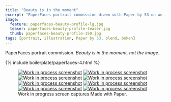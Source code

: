 ```yaml
---
title: "Beauty is in the moment"
excerpt: "PaperFaces portrait commission drawn with Paper by 53 on an iPad."
image: 
  feature: paperfaces-beauty-profile-lg.jpg
  teaser: paperfaces-beauty-profile-teaser.jpg
  thumb: paperfaces-beauty-profile-150.jpg
tags: [portrait, illustration, Paper by 53, blend, bokeh]
---
```


PaperFaces portrait commission. *Beauty is in the moment, not the image.*

{% include boilerplate/paperfaces-4.html %}

<figure class="third">
  <a href="{{ site.url }}/images/paperfaces-beauty-profile-process-1-lg.jpg"><img src="{{ site.url }}/images/paperfaces-beauty-profile-process-1-600.jpg" alt="Work in process screenshot"></a>
  <a href="{{ site.url }}/images/paperfaces-beauty-profile-process-2-lg.jpg"><img src="{{ site.url }}/images/paperfaces-beauty-profile-process-2-600.jpg" alt="Work in process screenshot"></a>
  <a href="{{ site.url }}/images/paperfaces-beauty-profile-process-3-lg.jpg"><img src="{{ site.url }}/images/paperfaces-beauty-profile-process-3-600.jpg" alt="Work in process screenshot"></a>
  <a href="{{ site.url }}/images/paperfaces-beauty-profile-process-4-lg.jpg"><img src="{{ site.url }}/images/paperfaces-beauty-profile-process-4-600.jpg" alt="Work in process screenshot"></a>
  <a href="{{ site.url }}/images/paperfaces-beauty-profile-process-5-lg.jpg"><img src="{{ site.url }}/images/paperfaces-beauty-profile-process-5-600.jpg" alt="Work in process screenshot"></a>
  <a href="{{ site.url }}/images/paperfaces-beauty-profile-process-6-lg.jpg"><img src="{{ site.url }}/images/paperfaces-beauty-profile-process-6-600.jpg" alt="Work in process screenshot"></a>
  <a href="{{ site.url }}/images/paperfaces-beauty-profile-process-7-lg.jpg"><img src="{{ site.url }}/images/paperfaces-beauty-profile-process-7-600.jpg" alt="Work in process screenshot"></a>
  <a href="{{ site.url }}/images/paperfaces-beauty-profile-process-8-lg.jpg"><img src="{{ site.url }}/images/paperfaces-beauty-profile-process-8-600.jpg" alt="Work in process screenshot"></a>
  <figcaption>Work in progress screen captures Made with Paper.</figcaption>
</figure>
